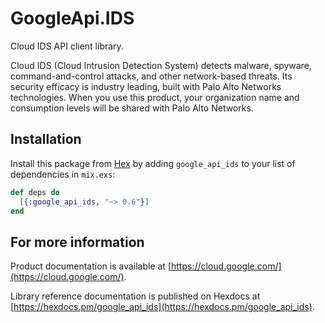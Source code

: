 # GoogleApi.IDS

Cloud IDS API client library.

Cloud IDS (Cloud Intrusion Detection System) detects malware, spyware, command-and-control attacks, and other network-based threats. Its security efficacy is industry leading, built with Palo Alto Networks technologies. When you use this product, your organization name and consumption levels will be shared with Palo Alto Networks.

## Installation

Install this package from [Hex](https://hex.pm) by adding
`google_api_ids` to your list of dependencies in `mix.exs`:

```elixir
def deps do
  [{:google_api_ids, "~> 0.6"}]
end
```

## For more information

Product documentation is available at [https://cloud.google.com/](https://cloud.google.com/).

Library reference documentation is published on Hexdocs at
[https://hexdocs.pm/google_api_ids](https://hexdocs.pm/google_api_ids).
